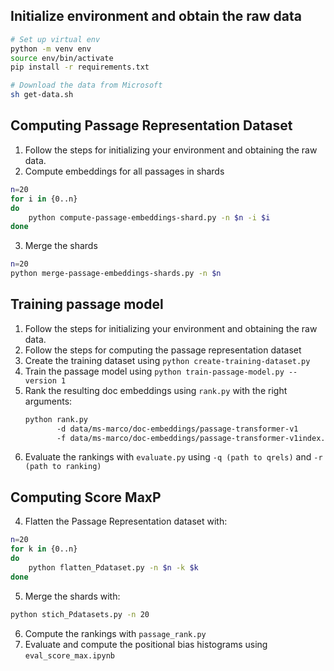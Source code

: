 ## Initialize environment and obtain the raw data

```bash
# Set up virtual env
python -m venv env
source env/bin/activate
pip install -r requirements.txt

# Download the data from Microsoft
sh get-data.sh
```

## Computing Passage Representation Dataset

1. Follow the steps for initializing your environment and obtaining the raw data.
2. Compute embeddings for all passages in shards

```bash
n=20
for i in {0..n}
do
    python compute-passage-embeddings-shard.py -n $n -i $i
done
```

3. Merge the shards

```bash
n=20
python merge-passage-embeddings-shards.py -n $n
```

## Training passage model

1. Follow the steps for initializing your environment and obtaining the raw data.
2. Follow the steps for computing the passage representation dataset
3. Create the training dataset using `python create-training-dataset.py`
4. Train the passage model using `python train-passage-model.py --version 1`
5. Rank the resulting doc embeddings using `rank.py` with the right
   arguments: 
   ```bash
   python rank.py
          -d data/ms-marco/doc-embeddings/passage-transformer-v1
          -f data/ms-marco/doc-embeddings/passage-transformer-v1index.faiss
   ```
6. Evaluate the rankings with `evaluate.py` using `-q (path to qrels)` and `-r (path to ranking)`
   
## Computing Score MaxP

4. Flatten the Passage Representation dataset with:
```bash
n=20
for k in {0..n}
do
    python flatten_Pdataset.py -n $n -k $k
done
```

5. Merge the shards with:
```bash
python stich_Pdatasets.py -n 20
```

6. Compute the rankings with `passage_rank.py`
7. Evaluate and compute the positional bias histograms using `eval_score_max.ipynb`

